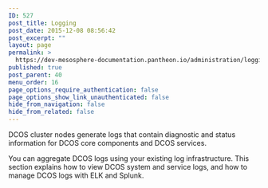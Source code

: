 ```yaml
---
ID: 527
post_title: Logging
post_date: 2015-12-08 08:56:42
post_excerpt: ""
layout: page
permalink: >
  https://dev-mesosphere-documentation.pantheon.io/administration/logging/
published: true
post_parent: 40
menu_order: 16
page_options_require_authentication: false
page_options_show_link_unauthenticated: false
hide_from_navigation: false
hide_from_related: false
---
```

DCOS cluster nodes generate logs that contain diagnostic and status information for DCOS core components and DCOS services.

You can aggregate DCOS logs using your existing log infrastructure. This section explains how to view DCOS system and service logs, and how to manage DCOS logs with ELK and Splunk.